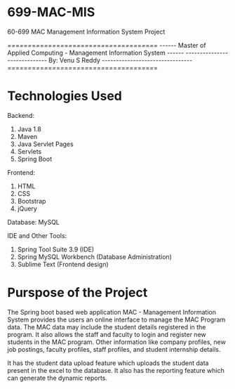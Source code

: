 # 699-MAC-MIS
60-699 MAC Management Information System Project

=*=*=*=*=*=*=*=*=*=*=*=*=*=*=*=*=*=*=*=*=*=*=*=*=*=*=*=*=*=*=*=*=*=*=*=*=
------ Master of Applied Computing - Management Information System ------
----------------------------- By: Venu S Reddy --------------------------------
=*=*=*=*=*=*=*=*=*=*=*=*=*=*=*=*=*=*=*=*=*=*=*=*=*=*=*=*=*=*=*=*=*=*=*=*=

Technologies Used
=========================================================================
Backend:
1. Java 1.8
2. Maven
3. Java Servlet Pages
4. Servlets
5. Spring Boot

Frontend:
1. HTML
2. CSS
3. Bootstrap
4. jQuery

Database:
MySQL

IDE and Other Tools:
1. Spring Tool Suite 3.9 (IDE)
2. Spring MySQL Workbench (Database Administration)
3. Sublime Text (Frontend design)

Purspose of the Project
==========================================================================
The Spring boot based web application MAC - Management Information System provides the users an online interface to manage the MAC Program data. The MAC data may include the student details registered in the program. It also allows the staff and faculty to login and register new students in the MAC program. Other information like company profiles, new job postings, faculty profiles, staff profiles, and student internship details.

It has the student data upload feature which uploads the student data present in the excel to the database. It also has the reporting feature which can generate the dynamic reports.
